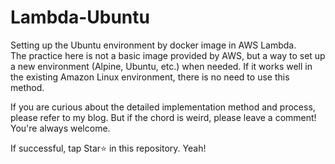 # Lambda-Ubuntu
Setting up the Ubuntu environment by docker image in AWS Lambda.   
The practice here is not a basic image provided by AWS, but a way to set up a new environment (Alpine, Ubuntu, etc.) when needed. If it works well in the existing Amazon Linux environment, there is no need to use this method.

If you are curious about the detailed implementation method and process, please refer to my blog. But if the chord is weird, please leave a comment! You're always welcome.

If successful, tap Star⭐️ in this repository. Yeah!
